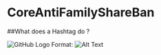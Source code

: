 # CoreAntiFamilyShareBan


##What does a Hashtag do ?

![GitHub Logo](https://puu.sh/yfv1D.gif)
Format: ![Alt Text](url)